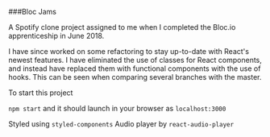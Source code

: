 ###Bloc Jams

A Spotify clone project assigned to me when I completed the Bloc.io apprenticeship in June 2018.

I have since worked on some refactoring to stay up-to-date with React's newest features. I have eliminated the use of classes for React components, and instead have replaced them with functional components with the use of hooks. This can be seen when comparing several branches with the master.

To start this project

`npm start` and it should launch in your browser as `localhost:3000`

Styled using `styled-components`
Audio player by `react-audio-player`
